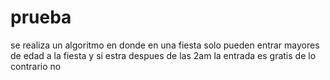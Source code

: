 # prueba
se realiza un algoritmo en donde en una fiesta solo pueden entrar mayores de edad a la fiesta y si estra despues de  las 2am la entrada es gratis de lo contrario no
